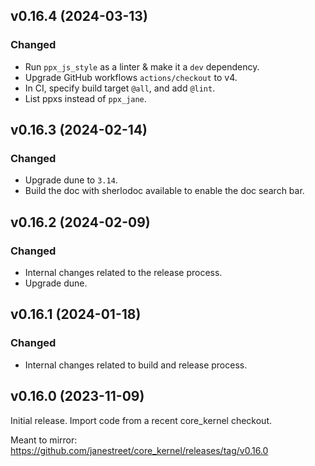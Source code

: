 ## v0.16.4 (2024-03-13)

### Changed

- Run `ppx_js_style` as a linter & make it a `dev` dependency.
- Upgrade GitHub workflows `actions/checkout` to v4.
- In CI, specify build target `@all`, and add `@lint`.
- List ppxs instead of `ppx_jane`.

## v0.16.3 (2024-02-14)

### Changed

- Upgrade dune to `3.14`.
- Build the doc with sherlodoc available to enable the doc search bar.

## v0.16.2 (2024-02-09)

### Changed

- Internal changes related to the release process.
- Upgrade dune.

## v0.16.1 (2024-01-18)

### Changed

- Internal changes related to build and release process.

## v0.16.0 (2023-11-09)

Initial release. Import code from a recent core_kernel checkout.

Meant to mirror: https://github.com/janestreet/core_kernel/releases/tag/v0.16.0
